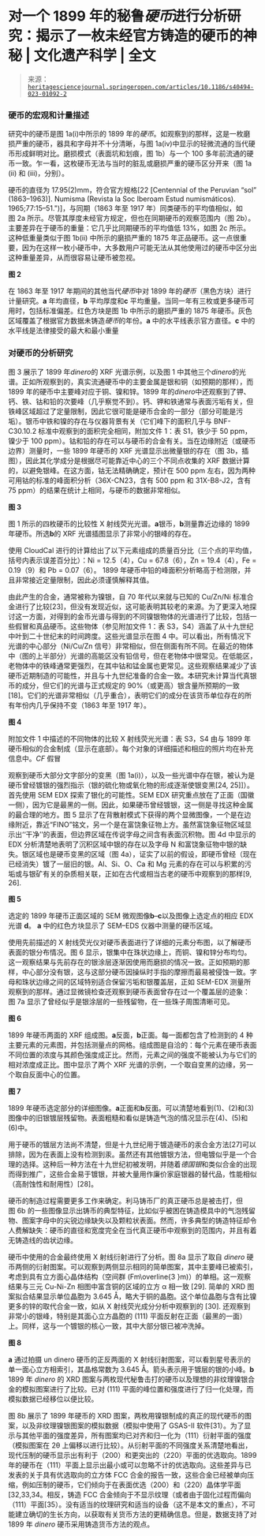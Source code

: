 <!--yml

类别：未分类

日期：2024 年 05 月 27 日 14:35:44

-->

# 对一个 1899 年的秘鲁*硬币*进行分析研究：揭示了一枚未经官方铸造的硬币的神秘 | 文化遗产科学 | 全文

> 来源：[`heritagesciencejournal.springeropen.com/articles/10.1186/s40494-023-01092-2`](https://heritagesciencejournal.springeropen.com/articles/10.1186/s40494-023-01092-2)

### 硬币的宏观和计量描述

研究中的硬币是图 1a(i)中所示的 1899 年的*硬币*。如观察到的那样，这是一枚磨损严重的硬币，器具和字母并不十分清晰，与图 1a(iv)中显示的轻微流通的当代硬币形成鲜明对比。磨损模式（表面坑和划痕，图 1b）与一个 100 多年前流通的硬币一致。乍一看，这枚硬币无法与当时的脏乱或磨损严重的硬币区分开来（图 1a (ii) 和 (iii)，分别）。

硬币的直径为 17.95(2)mm，符合官方规格[22 [Centennial of the Peruvian “sol” (1863–1963)]. Numisma (Revista la Soc Iberoam Estud numismáticos). 1965;77:15–51.")]，与同期（1863 年至 1917 年）同类硬币的平均值相似，如图 2a 所示。尽管其厚度未经官方规定，但也在同期硬币的观察范围内（图 2b）。主要差异在于硬币的重量：它几乎比同期硬币的平均值低 13%，如图 2c 所示。这种低重量类似于图 1b(ii) 中所示的磨损严重的 1875 年正品硬币。这一点很重要，因为在这样一枚小硬币中，大多数用户可能无法从其他使用过的硬币中区分出这种重量差异，从而很容易让硬币被忽视。

**图 2**

在 1863 年至 1917 年期间的其他当代*硬币*中对 1899 年的*硬币*（黑色方块）进行计量研究。**a** 年均直径，**b** 平均厚度和**c** 平均重量。当同一年有三枚或更多硬币可用时，包括标准偏差。红色方块是图 1b 中所示的磨损严重的 1875 年硬币。灰色区域覆盖了根据官方数据未铸造*硬币*的年份。**a** 中的水平线表示官方直径。**c** 中的水平线是法律接受的最大和最小重量

### 对硬币的分析研究

图 3 展示了 1899 年*dinero*的 XRF 光谱示例，以及图 1 中其他三个*dinero*的光谱。正如所观察到的，真实流通硬币中的主要金属是银和铜（如预期的那样），而 1899 年的硬币中主要峰对应于铜、镍和锌。1899 年的*dinero*中还观察到了钾、钙、铁、钴和铅的次要峰（几乎察觉不到）。钙、钾和铁通常与表面污垢有关，但铁峰区域超过了定量限制，因此它很可能是硬币合金的一部分（部分可能是污垢）。银币中铁和镍的存在与仪器背景有关（它们峰下的面积几乎与 BNF-C30.10.2 标准中观察到的面积完全相同，附加文件 1：表 S1，铁少于 50 ppm，镍少于 100 ppm）。钴和铅的存在可以与硬币的合金有关。当在边缘附近（或硬币边界）测量时，一些 1899 年硬币的 XRF 光谱显示出微量银的存在（图 3b，插图），因此其化学成分是根据尽可能靠近中心的三个不同点收集的 XRF 数据计算的，以避免银峰。在这方面，钴无法精确确定，预计在 500 ppm 左右，因为两种可用钴的标准的峰面积分析（36X-CN23，含有 500 ppm 和 31X-B8-J2，含有 75 ppm）的结果在统计上相同，与硬币的数据非常相似。

**图 3**

图 1 所示的四枚硬币的比较性 X 射线荧光光谱。**a**银币，**b**测量靠近边缘的 1899 年硬币。所选**b**的 XRF 光谱插图显示了非常小的银峰的存在。

使用 CloudCal 进行的计算给出了以下元素组成的质量百分比（三个点的平均值，括号内表示误差百分比）：Ni = 12.5（4），Cu = 67.8（6），Zn = 19.4（4），Fe = 0.19（9）和 Pb = 0.07（6）。 1899 年硬币中铅的峰面积分析略高于检测限，并且非常接近定量限制，因此必须谨慎解释其值。

由此产生的合金，通常被称为镍银，自 70 年代以来就与已知的 Cu/Zn/Ni 标准合金进行了比较[23]，但没有发现近似，这可能表明其较老的来源。为了更深入地探讨这一方面，对得到的金币光谱与得到的不同镍银物体的光谱进行了比较，包括一些假冒和真品硬币。这些物体（参见附加文件 1：表 S3，S4）涵盖了从十九世纪中叶到二十世纪末的时间跨度。这些光谱显示在图 4 中。可以看出，所有情况下光谱的中心部分（Ni/Cu/Zn 信号）非常相似，但在侧面有所不同。在最近的物体中（图的上半部分）光谱的高能区没有铅信号，但在老物体中很常见。在低能区，老物体中的铁峰通常更强烈，在其中钴和锰金属也更常见。这些观察结果减少了该硬币近期制造的可能性，并且与十九世纪准备的合金一致。本研究未计算当代真银币的成分，但它们的光谱与正式规定的 90%（或更高）银含量所预期的一致[18]。它们的光谱非常相似（几乎重合），表明它们的成分在该货币单位存在的所有年份内几乎保持不变（1863 年至 1917 年）。

**图 4**

附加文件 1 中描述的不同物体的比较 X 射线荧光光谱：表 S3，S4 由与 1899 年硬币相似的合金制成（显示在底部）。每个对象的详细描述和相应的照片均在补充信息中。*CF* 假冒

观察到硬币大部分文字部分的变黑（图 1a(i)），以及一些光谱中存在银，被认为是硬币曾经镀银的强烈指示（银的硫化物或氧化物的形成逐渐使银变黑[24, 25]]）。首先使用 SEM EDX 探索了银化的可能性。SEM EDX 研究重点放在了正面（国徽一侧），因为它是最黑的一侧。因此，如果硬币曾经镀银，这一侧是寻找这种金属的最合理的地方。图 5 显示了在背散射模式下获得的两个显微图像，一个是在边缘附近，靠近“FINO”铭文，另一个是在富饶象征物上方。虽然富饶象征物区域显示出‘‘干净’’的表面，但边界区域在传说字母之间含有表面沉积物。图 4d 中显示的 EDX 分析清楚地表明了沉积区域中银的存在以及字母 N 和富饶象征物中银的缺失。银区域也是硬币变黑的区域（图 4a），证实了以前的假设，即硬币曾经（现在已经消失）镀了一层旧的银。Al、Si、O、Ca 和 Mg 元素的存在可以与积累的污垢或与银矿有关的杂质相关联，正如在古代或相当古老的硬币中观察到的那样[9, 26].

**图 5**

选定的 1899 年硬币正面区域的 SEM 微观图像**b**–**c**以及图像上选定点的相应 EDX 光谱 **d**。 **a** 中的红色方块显示了 SEM–EDS 仪器中测量的硬币区域。

使用先前描述的 X 射线荧光仪对硬币表面进行了详细的元素分布图，以了解硬币表面的银分布情况。图 6 显示，银集中在珠状边缘上，而铜、镍和锌分布均匀。这一观察结果与先前存在的银涂层逐渐因使用而磨损的情况一致。正如预期的那样，中心部分没有银，这与这部分硬币因操纵时手指的摩擦而最易被侵蚀一致。字母和珠状边缘之间的区域特别适合保留污垢和银覆盖层，正如 SEM-EDX 测量所观察到的那样。通过显微镜检查还观察到硬币表面曾存在过一个覆盖层的迹象：图 7a 显示了曾经似乎是银涂层的一些残留物，在一些珠子周围清晰可见。

**图 6**

1899 年硬币两面的 XRF 组成图。**a**反面，**b**正面。每一面都包含了检测到的 4 种主要元素的元素图，并包括测量点的网格。组成图是自洽的：每个元素在硬币表面不同位置的浓度与其颜色强度成正比。然而，元素之间的强度不能被认为与它们的相对浓度成正比。图中显示了两个 XRF 光谱的示例，一个取自变黑的边缘，另一个取自反面中心的位置。

**图 7**

1899 年硬币选定部分的详细图像。**a**正面和**b**反面。可以清楚地看到(1)、(2)和(3)图像中的旧银镀层残留物。表面粗糙和看似是铸造气泡的情况显示在(4)、(5)和(6)中。

用于硬币的镀层方法尚不清楚，但是十九世纪用于镀造硬币的汞合金方法[27]可以排除，因为在表面上没有检测到汞。虽然还有其他镀银方法，但电镀似乎是一个合理的选择。这种后一种方法在十九世纪初被发明，并随着*德国银*和类似合金的出现而得到推广，这些合金易于镀银，并被大量用作廉价家庭银器的替代品，性能相似（高耐蚀性和耐用性）[28]。

硬币的制造过程需要更多工作来确定。利马铸币厂的真正硬币总是被击打，但图 6b 的一些图像显示出铸币的典型特征，比如似乎被困在铸造模具中的气泡残留物、图案字母中的尖锐边缘缺失以及颗粒状表面。然而，许多典型的铸造特征却令人费解缺失：硬币的直径和宽度完全在当代真正硬币中观察到的范围内，并且有着无铸造线的齿状边缘。

硬币中使用的合金最终使用 X 射线衍射进行了分析。图 8a 显示了取自 *dinero* 硬币两侧的衍射图案。可以观察到两侧显示相同的简单图案，其中主要峰已被索引，考虑到具有立方面心晶体结构（空间群 \(Fm\overline{3 }m\)）的单相。这一观察结果与三元 Cu-Ni-Zn 相图中富含铜的区域的立方 α 相一致 [29]. 简单的 XRD 图案拟合结果显示单位晶胞为 3.645 Å，略大于铜的晶胞。这个单位晶胞与含有比镍更多的锌的取代合金一致，如从 X 射线荧光成分分析中观察到的 [30]. 还观察到非常小的银峰，特别是其面心立方晶胞的 (111) 平面反射在正面（最黑的一面）上。同样，这与一个镀银的核心一致，其中大部分银已被冲洗掉。

**图 8**

**a** 通过拍摄 un dinero 硬币的正反两面的 X 射线衍射图案，可以看到星号表示的单一面心立方相索引，其晶格常数为 3.645 Å。箭头表示用于镀层的银的小峰。**b** 1899 年 *dinero* 的 XRD 图案与两枚现代秘鲁击打的硬币以及理想的非纹理镍银合金的模拟图案进行了比较。已对 (111) 平面的峰位置和强度进行了归一化处理，而模拟数据已经移位以便比较。

图 8b 展示了 1899 年硬币的 XRD 图案，两枚用镍银制成的真正的现代硬币的图案，以及非纹理镍银图案的模拟数据（模拟中使用了 GSAS-II 软件[31）。为了显示与其他平面的强度差异，所有图案均已对齐和归一化为（111）衍射平面的强度（模拟图案在 2θ 上偏移以进行比较）。从衍射平面的不同强度关系清楚地看出，现代压制的硬币显示出有利于（200）和更突出的（220）平面的优选取向。1899 年的硬币在（111）平面上显示出最小或可以忽略不计的优选取向。这些差异与已发表的关于具有优选取向的立方体 FCC 合金的报告一致，这些合金已经被单向压缩，例如压制的硬币，它们倾向于在表面优选（200）和（220）晶体学平面[32,33,34。相反，铸造 FCC 合金倾向于不显示纹理（或者由于固化过程而偏向（111）平面[35）。没有适当的纹理研究和适当的设备（这不是本文的重点），不可能建立确切的生长方向，以获取有关货币方法的更精确信息。但是，数据支持了对 1899 年 *dinero* 硬币采用铸造货币方法的观点。
